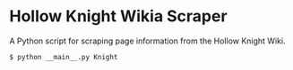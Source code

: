 # Hollow Knight Wikia Scraper
A Python script for scraping page information from the Hollow Knight Wiki.

```
$ python __main__.py Knight
```